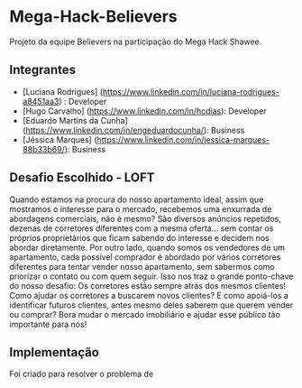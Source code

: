 # Mega-Hack-Believers
Projeto da equipe Believers na participação do Mega Hack Shawee.

## Integrantes
- [Luciana Rodrigues]  (https://www.linkedin.com/in/luciana-rodrigues-a8451aa3) : Developer
- [Hugo Carvalho]   (https://www.linkedin.com/in/hcdias): Developer
- [Eduardo Martins da Cunha]  (https://www.linkedin.com/in/engeduardocunha/): Business
- [Jéssica Marques]  (https://www.linkedin.com/in/jessica-marques-88b33b69/): Business

## Desafio Escolhido - LOFT
Quando estamos na procura do nosso apartamento ideal, assim que mostramos o interesse para o mercado, recebemos uma enxurrada de abordagens comerciais, não é mesmo?
São diversos anúncios repetidos, dezenas de corretores diferentes com a mesma oferta... sem contar os próprios proprietários que ficam sabendo do interesse e decidem nos abordar diretamente.
Por outro lado, quando somos os vendedores de um apartamento, cada possível comprador é abordado por vários corretores diferentes para tentar vender nosso apartamento, sem sabermos como priorizar o contato ou com quem seguir.
Isso nos traz o grande ponto-chave do nosso desafio: Os corretores estão sempre atrás dos mesmos clientes!
Como ajudar os corretores a buscarem novos clientes? E como apoiá-los a identificar futuros clientes, antes mesmo deles saberem que querem vender ou comprar?
Bora mudar o mercado imobiliário e ajudar esse público tão importante para nós!

## Implementação
Foi criado para resolver o problema de 
